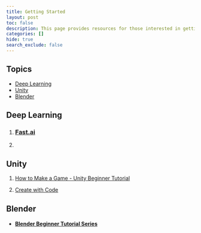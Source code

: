 ```yaml
---
title: Getting Started
layout: post
toc: false
description: This page provides resources for those interested in getting started with the topics covered in this blog. The page will be updated as new topics are covered.
categories: []
hide: true
search_exclude: false
---
```


## Topics

* [Deep Learning](#deep-learning)
* [Unity](#unity)
* [Blender](#blender)

## Deep Learning

1. ### [Fast.ai](https://course.fast.ai/)

   

2. 

## Unity

1. [How to Make a Game - Unity Beginner Tutorial](https://www.youtube.com/watch?v=OR0e-1UBEOU&list=PLB5_EOMkLx_VHKn4IISeNwhlDrb1948ZX&index=3)

2. [Create with Code](https://learn.unity.com/course/create-with-code)

## Blender

- #### [Blender Beginner Tutorial Series](https://www.youtube.com/playlist?list=PLjEaoINr3zgEq0u2MzVgAaHEBt--xLB6U)

